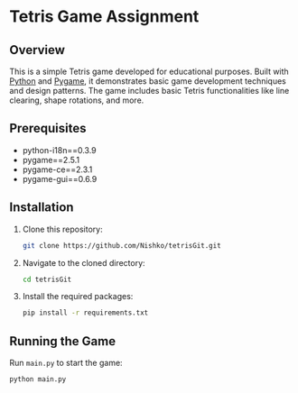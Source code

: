 # Tetris Game Assignment

## Overview

This is a simple Tetris game developed for educational purposes. Built with [Python](https://www.python.org/) and [Pygame](https://www.pygame.org/), it demonstrates basic game development techniques and design patterns. The game includes basic Tetris functionalities like line clearing, shape rotations, and more.


## Prerequisites

- python-i18n==0.3.9
- pygame==2.5.1
- pygame-ce==2.3.1
- pygame-gui==0.6.9

## Installation

1. Clone this repository:

    ```bash
    git clone https://github.com/Nishko/tetrisGit.git
    ```

2. Navigate to the cloned directory:

    ```bash
    cd tetrisGit
    ```

3. Install the required packages:

    ```bash
    pip install -r requirements.txt
    ```

## Running the Game

Run `main.py` to start the game:

```bash
python main.py